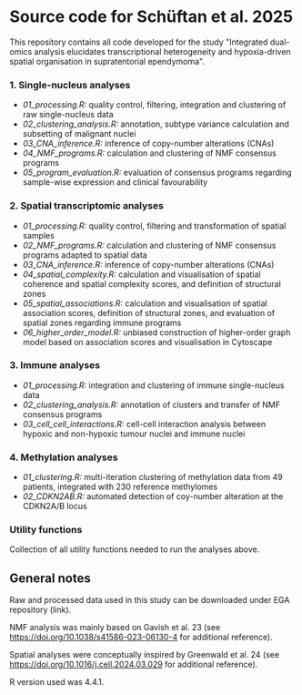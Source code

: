 # Source code for Schüftan et al. 2025

This repository contains all code developed for the study "Integrated dual-omics analysis elucidates transcriptional heterogeneity and hypoxia-driven spatial organisation in supratentorial ependymoma".

### 1. Single-nucleus analyses  
- *01_processing.R:* quality control, filtering, integration and clustering of raw single-nucleus data
- *02_clustering_analysis.R:* annotation, subtype variance calculation and subsetting of malignant nuclei
- *03_CNA_inference.R:* inference of copy-number alterations (CNAs)
- *04_NMF_programs.R:* calculation and clustering of NMF consensus programs
- *05_program_evaluation.R:* evaluation of consensus programs regarding sample-wise expression and clinical favourability

### 2. Spatial transcriptomic analyses  
- *01_processing.R:* quality control, filtering and transformation of spatial samples
- *02_NMF_programs.R:* calculation and clustering of NMF consensus programs adapted to spatial data
- *03_CNA_inference.R:* inference of copy-number alterations (CNAs)
- *04_spatial_complexity.R:* calculation and visualisation of spatial coherence and spatial complexity scores, and definition of structural zones
- *05_spatial_associations.R:* calculation and visualisation of spatial association scores, definition of structural zones, and evaluation of spatial zones regarding immune programs
- *06_higher_order_model.R:* unbiased construction of higher-order graph model based on association scores and visualisation in Cytoscape

### 3. Immune analyses
- *01_processing.R:* integration and clustering of immune single-nucleus data
- *02_clustering_analysis.R:* annotation of clusters and transfer of NMF consensus programs
- *03_cell_cell_interactions.R:* cell-cell interaction analysis between hypoxic and non-hypoxic tumour nuclei and immune nuclei

### 4. Methylation analyses
- *01_clustering.R:* multi-iteration clustering of methylation data from 49 patients, integrated with 230 reference methylomes
- *02_CDKN2AB.R:* automated detection of coy-number alteration at the CDKN2A/B locus

### Utility functions
Collection of all utility functions needed to run the analyses above.



## General notes
Raw and processed data used in this study can be downloaded under EGA repository (link).

NMF analysis was mainly based on Gavish et al. 23 (see https://doi.org/10.1038/s41586-023-06130-4 for additional reference).

Spatial analyses were conceptually inspired by Greenwald et al. 24 (see https://doi.org/10.1016/j.cell.2024.03.029 for additional reference).

R version used was 4.4.1.


